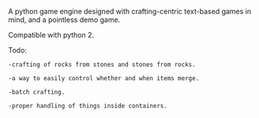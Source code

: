 

A python game engine designed with crafting-centric text-based games in mind, and a pointless demo game.


Compatible with python 2.




  Todo:
  
    -crafting of rocks from stones and stones from rocks.

    -a way to easily control whether and when items merge.
    
    -batch crafting.

    -proper handling of things inside containers.
